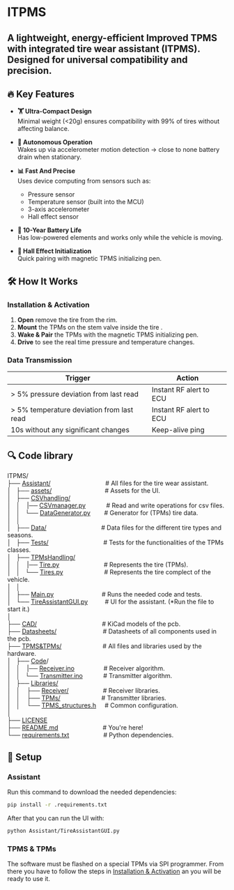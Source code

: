 # ITPMS

## A lightweight, energy-efficient **Improved TPMS with integrated tire wear assistant (ITPMS)**. Designed for universal compatibility and precision.

## 🔥 Key Features

- **🏋️ Ultra-Compact Design**  
    Minimal weight (<20g) ensures compatibility with 99% of tires without affecting balance.

- **📡 Autonomous Operation**  
    Wakes up via accelerometer motion detection → close to none battery drain when stationary.

- **📊 Fast And Precise**  
    Uses device computing from sensors such as:
    - Pressure sensor
    - Temperature sensor (built into the MCU)
    - 3-axis accelerometer
    - Hall effect sensor

- **🔋 10-Year Battery Life**  
    Has low-powered elements and works only while the vehicle is moving.

- **🎯 Hall Effect Initialization**  
    Quick pairing with magnetic TPMS initializing pen.

## 🛠 How It Works

### Installation & Activation

1. **Open** remove the tire from the rim.
2. **Mount** the TPMs on the stem valve inside the tire .
3. **Wake & Pair** the TPMs with the magnetic TPMS initializing pen.
4. **Drive** to see the real time pressure and temperature changes.

### Data Transmission

| Trigger                                   | Action                         |
|-------------------------------------------|--------------------------------|
| > 5% pressure deviation from last read    | Instant RF alert to ECU        |
| > 5% temperature deviation from last read | Instant RF alert to ECU        |
| 10s without any significant changes       | Keep-alive ping                |

## 🔍 Code library

ITPMS/  
├── [Assistant/](Assistant/)&nbsp;&nbsp;&nbsp;&nbsp;&nbsp;&nbsp;&nbsp;&nbsp;&nbsp;&nbsp;&nbsp;&nbsp;&nbsp;&nbsp;&nbsp;&nbsp;&nbsp;&nbsp;&nbsp;&nbsp;&nbsp;&nbsp;&nbsp;&nbsp;&nbsp;&nbsp;&nbsp;&nbsp;&nbsp;&nbsp;&nbsp;&nbsp;# All files for the tire wear assistant.  
│&nbsp;&nbsp;&nbsp;├── [assets/](Assistant/assets/)&nbsp;&nbsp;&nbsp;&nbsp;&nbsp;&nbsp;&nbsp;&nbsp;&nbsp;&nbsp;&nbsp;&nbsp;&nbsp;&nbsp;&nbsp;&nbsp;&nbsp;&nbsp;&nbsp;&nbsp;&nbsp;&nbsp;&nbsp;&nbsp;&nbsp;&nbsp;&nbsp;&nbsp;&nbsp;&nbsp;&nbsp;# Assets for the UI.  
│&nbsp;&nbsp;&nbsp;├── [CSVhandling/](Assistant/CSVhandling/)  
│&nbsp;&nbsp;&nbsp;│&nbsp;&nbsp;&nbsp;&nbsp;|── [CSVmanager.py](Assistant/CSVhandling/CSVmanager.py)&nbsp;&nbsp;&nbsp;&nbsp;&nbsp;&nbsp;&nbsp;&nbsp;&nbsp;&nbsp;&nbsp;&nbsp;# Read and write operations for csv files.  
│&nbsp;&nbsp;&nbsp;│&nbsp;&nbsp;&nbsp;└── [DataGenerator.py](Assistant/CSVhandling/DataGenerator.py)&nbsp;&nbsp;&nbsp;&nbsp;&nbsp;&nbsp;&nbsp;&nbsp;# Generator for (TPMs) tire data.  
│&nbsp;&nbsp;&nbsp;│  
│&nbsp;&nbsp;&nbsp;├── [Data/](Assistant/Data/)&nbsp;&nbsp;&nbsp;&nbsp;&nbsp;&nbsp;&nbsp;&nbsp;&nbsp;&nbsp;&nbsp;&nbsp;&nbsp;&nbsp;&nbsp;&nbsp;&nbsp;&nbsp;&nbsp;&nbsp;&nbsp;&nbsp;&nbsp;&nbsp;&nbsp;&nbsp;&nbsp;&nbsp;&nbsp;&nbsp;&nbsp;&nbsp;# Data files for the different tire types and seasons.  
│&nbsp;&nbsp;&nbsp;├── [Tests/](Assistant/Tests/)&nbsp;&nbsp;&nbsp;&nbsp;&nbsp;&nbsp;&nbsp;&nbsp;&nbsp;&nbsp;&nbsp;&nbsp;&nbsp;&nbsp;&nbsp;&nbsp;&nbsp;&nbsp;&nbsp;&nbsp;&nbsp;&nbsp;&nbsp;&nbsp;&nbsp;&nbsp;&nbsp;&nbsp;&nbsp;&nbsp;&nbsp;&nbsp;# Tests for the functionalities of the TPMs classes.  
│&nbsp;&nbsp;&nbsp;├── [TPMsHandling/](Assistant/TPMsHandling/)  
│&nbsp;&nbsp;&nbsp;│&nbsp;&nbsp;&nbsp;&nbsp;|── [Tire.py](Assistant/TPMsHandling/Tire.py)&nbsp;&nbsp;&nbsp;&nbsp;&nbsp;&nbsp;&nbsp;&nbsp;&nbsp;&nbsp;&nbsp;&nbsp;&nbsp;&nbsp;&nbsp;&nbsp;&nbsp;&nbsp;&nbsp;&nbsp;&nbsp;&nbsp;&nbsp;&nbsp;&nbsp;&nbsp;# Represents the tire (TPMs).  
│&nbsp;&nbsp;&nbsp;│&nbsp;&nbsp;&nbsp;└── [Tires.py](Assistant/TPMsHandling/Tires.py)&nbsp;&nbsp;&nbsp;&nbsp;&nbsp;&nbsp;&nbsp;&nbsp;&nbsp;&nbsp;&nbsp;&nbsp;&nbsp;&nbsp;&nbsp;&nbsp;&nbsp;&nbsp;&nbsp;&nbsp;&nbsp;&nbsp;&nbsp;&nbsp;# Represents the tire complect of the vehicle.  
│&nbsp;&nbsp;&nbsp;│  
│&nbsp;&nbsp;&nbsp;├── [Main.py](Assistant/Main.py)&nbsp;&nbsp;&nbsp;&nbsp;&nbsp;&nbsp;&nbsp;&nbsp;&nbsp;&nbsp;&nbsp;&nbsp;&nbsp;&nbsp;&nbsp;&nbsp;&nbsp;&nbsp;&nbsp;&nbsp;&nbsp;&nbsp;&nbsp;&nbsp;&nbsp;&nbsp;&nbsp;&nbsp;# Runs the needed code and tests.  
│&nbsp;&nbsp;&nbsp;└── [TireAssistantGUI.py](Assistant/TireAssistantGUI.py)&nbsp;&nbsp;&nbsp;&nbsp;&nbsp;&nbsp;&nbsp;&nbsp;&nbsp;&nbsp;# UI for the assistant. (*Run the file to start it.)  
│  
├── [CAD/](CAD/)&nbsp;&nbsp;&nbsp;&nbsp;&nbsp;&nbsp;&nbsp;&nbsp;&nbsp;&nbsp;&nbsp;&nbsp;&nbsp;&nbsp;&nbsp;&nbsp;&nbsp;&nbsp;&nbsp;&nbsp;&nbsp;&nbsp;&nbsp;&nbsp;&nbsp;&nbsp;&nbsp;&nbsp;&nbsp;&nbsp;&nbsp;&nbsp;&nbsp;&nbsp;&nbsp;&nbsp;&nbsp;&nbsp;# KiCad models of the pcb.  
├── [Datasheets/](Datasheets/)&nbsp;&nbsp;&nbsp;&nbsp;&nbsp;&nbsp;&nbsp;&nbsp;&nbsp;&nbsp;&nbsp;&nbsp;&nbsp;&nbsp;&nbsp;&nbsp;&nbsp;&nbsp;&nbsp;&nbsp;&nbsp;&nbsp;&nbsp;&nbsp;&nbsp;&nbsp;&nbsp;# Datasheets of all components used in the pcb.  
├── [TPMS&TPMs/](TPMS&TPMs/)&nbsp;&nbsp;&nbsp;&nbsp;&nbsp;&nbsp;&nbsp;&nbsp;&nbsp;&nbsp;&nbsp;&nbsp;&nbsp;&nbsp;&nbsp;&nbsp;&nbsp;&nbsp;&nbsp;&nbsp;&nbsp;&nbsp;&nbsp;&nbsp;# All files and libraries used by the hardware.  
│&nbsp;&nbsp;&nbsp;├── [Code](TPMS&TPMs/Code/)/  
│&nbsp;&nbsp;&nbsp;│&nbsp;&nbsp;&nbsp;&nbsp;|── [Receiver.ino](TPMS&TPMs/Code/Receiver.ino)&nbsp;&nbsp;&nbsp;&nbsp;&nbsp;&nbsp;&nbsp;&nbsp;&nbsp;&nbsp;&nbsp;&nbsp;&nbsp;&nbsp;&nbsp;&nbsp;&nbsp;# Receiver algorithm.  
│&nbsp;&nbsp;&nbsp;│&nbsp;&nbsp;&nbsp;└── [Transmitter.ino](TPMS&TPMs/Code/Transmitter.ino)&nbsp;&nbsp;&nbsp;&nbsp;&nbsp;&nbsp;&nbsp;&nbsp;&nbsp;&nbsp;&nbsp;&nbsp;# Transmitter algorithm.  
│&nbsp;&nbsp;&nbsp;├── [Libraries/](TPMS&TPMs/Libraries/)  
│&nbsp;&nbsp;&nbsp;│&nbsp;&nbsp;&nbsp;&nbsp;├── [Receiver/](TPMS&TPMs/Libraries/Receiver/)&nbsp;&nbsp;&nbsp;&nbsp;&nbsp;&nbsp;&nbsp;&nbsp;&nbsp;&nbsp;&nbsp;&nbsp;&nbsp;&nbsp;&nbsp;&nbsp;&nbsp;&nbsp;&nbsp;&nbsp;# Receiver libraries.  
│&nbsp;&nbsp;&nbsp;│&nbsp;&nbsp;&nbsp;&nbsp;├── [TPMs/](TPMS&TPMs/Libraries/TPMs/)&nbsp;&nbsp;&nbsp;&nbsp;&nbsp;&nbsp;&nbsp;&nbsp;&nbsp;&nbsp;&nbsp;&nbsp;&nbsp;&nbsp;&nbsp;&nbsp;&nbsp;&nbsp;&nbsp;&nbsp;&nbsp;&nbsp;&nbsp;&nbsp;# Transmitter libraries.  
│&nbsp;&nbsp;&nbsp;│&nbsp;&nbsp;&nbsp;&nbsp;└── [TPMS_structures.h](TPMS&TPMs/Libraries/TPMS_structures.h)&nbsp;&nbsp;&nbsp;&nbsp;&nbsp;# Common configuration.  
│  
├── [LICENSE](LICENSE)  
├── [README.md](README.md)&nbsp;&nbsp;&nbsp;&nbsp;&nbsp;&nbsp;&nbsp;&nbsp;&nbsp;&nbsp;&nbsp;&nbsp;&nbsp;&nbsp;&nbsp;&nbsp;&nbsp;&nbsp;&nbsp;&nbsp;&nbsp;&nbsp;&nbsp;&nbsp;&nbsp;&nbsp;# You're here!  
└── [requirements.txt](requirements.txt)&nbsp;&nbsp;&nbsp;&nbsp;&nbsp;&nbsp;&nbsp;&nbsp;&nbsp;&nbsp;&nbsp;&nbsp;&nbsp;&nbsp;&nbsp;&nbsp;&nbsp;&nbsp;&nbsp;&nbsp;# Python dependencies.  

## 🔑 Setup

### Assistant

Run this command to download the needed dependencies:
```sh
pip install -r .requirements.txt
```
After that you can run the UI with:
```sh
python Assistant/TireAssistantGUI.py
```

### TPMS & TPMs

The software must be flashed on a special TPMs via SPI programmer. From there you have to follow the steps in [Installation & Activation](#installation--activation) an you will be ready to use it.